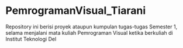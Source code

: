 # PemrogramanVisual_Tiarani
Repository ini berisi proyek ataupun kumpulan tugas-tugas Semester 1, selama menjalani mata kuliah Pemrograman Visual ketika berkuliah di Institut Teknologi Del

